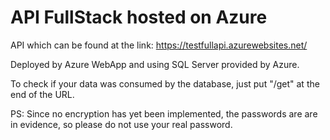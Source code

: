 # API FullStack hosted on Azure

API which can be found at the link: https://testfullapi.azurewebsites.net/

Deployed by Azure WebApp and using SQL Server provided by Azure.

To check if your data was consumed by the database, just put "/get" at the end of the URL.

PS: Since no encryption has yet been implemented, the passwords are are in evidence, so please do not use your real password.
